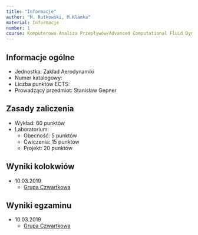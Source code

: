 ```yaml
---
title: "Informacje"
author: "M. Rutkowski, M.Klamka"
material: Informacje
number: 1
course: Komputerowa Analiza Przepływów/Advanced Computational Fluid Dynamics
---  
```


## Informacje ogólne
* Jednostka: Zakład Aerodynamiki
* Numer katalogowy:
* Liczba punktów ECTS:
* Prowadzący przedmiot: Stanisław Gepner

## Zasady zaliczenia

* Wykład: 60 punktów
* Laboratorium:
    * Obecność: 5 punktów
    * Ćwiczenia: 15 punktów
    * Projekt: 20 punktów

## Wyniki kolokwiów
* 10.03.2019
    * [Grupa Czwartkowa](exam/KAP/index.pdf)

## Wyniki egzaminu
* 10.03.2019
    * [Grupa Czwartkowa](exam/KAP/index.pdf)

